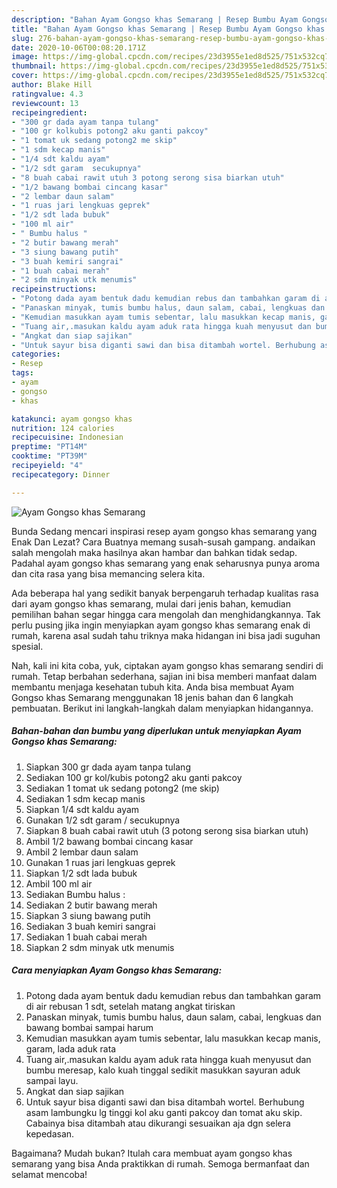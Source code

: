 ```yaml
---
description: "Bahan Ayam Gongso khas Semarang | Resep Bumbu Ayam Gongso khas Semarang Yang Mudah Dan Praktis"
title: "Bahan Ayam Gongso khas Semarang | Resep Bumbu Ayam Gongso khas Semarang Yang Mudah Dan Praktis"
slug: 276-bahan-ayam-gongso-khas-semarang-resep-bumbu-ayam-gongso-khas-semarang-yang-mudah-dan-praktis
date: 2020-10-06T00:08:20.171Z
image: https://img-global.cpcdn.com/recipes/23d3955e1ed8d525/751x532cq70/ayam-gongso-khas-semarang-foto-resep-utama.jpg
thumbnail: https://img-global.cpcdn.com/recipes/23d3955e1ed8d525/751x532cq70/ayam-gongso-khas-semarang-foto-resep-utama.jpg
cover: https://img-global.cpcdn.com/recipes/23d3955e1ed8d525/751x532cq70/ayam-gongso-khas-semarang-foto-resep-utama.jpg
author: Blake Hill
ratingvalue: 4.3
reviewcount: 13
recipeingredient:
- "300 gr dada ayam tanpa tulang"
- "100 gr kolkubis potong2 aku ganti pakcoy"
- "1 tomat uk sedang potong2 me skip"
- "1 sdm kecap manis"
- "1/4 sdt kaldu ayam"
- "1/2 sdt garam  secukupnya"
- "8 buah cabai rawit utuh 3 potong serong sisa biarkan utuh"
- "1/2 bawang bombai cincang kasar"
- "2 lembar daun salam"
- "1 ruas jari lengkuas geprek"
- "1/2 sdt lada bubuk"
- "100 ml air"
- " Bumbu halus "
- "2 butir bawang merah"
- "3 siung bawang putih"
- "3 buah kemiri sangrai"
- "1 buah cabai merah"
- "2 sdm minyak utk menumis"
recipeinstructions:
- "Potong dada ayam bentuk dadu kemudian rebus dan tambahkan garam di air rebusan 1 sdt, setelah matang angkat tiriskan"
- "Panaskan minyak, tumis bumbu halus, daun salam, cabai, lengkuas dan bawang bombai sampai harum"
- "Kemudian masukkan ayam tumis sebentar, lalu masukkan kecap manis, garam, lada aduk rata"
- "Tuang air,.masukan kaldu ayam aduk rata hingga kuah menyusut dan bumbu meresap, kalo kuah tinggal sedikit masukkan sayuran aduk sampai layu."
- "Angkat dan siap sajikan"
- "Untuk sayur bisa diganti sawi dan bisa ditambah wortel. Berhubung asam lambungku lg tinggi kol aku ganti pakcoy dan tomat aku skip. Cabainya bisa ditambah atau dikurangi sesuaikan aja dgn selera kepedasan."
categories:
- Resep
tags:
- ayam
- gongso
- khas

katakunci: ayam gongso khas 
nutrition: 124 calories
recipecuisine: Indonesian
preptime: "PT14M"
cooktime: "PT39M"
recipeyield: "4"
recipecategory: Dinner

---
```



![Ayam Gongso khas Semarang](https://img-global.cpcdn.com/recipes/23d3955e1ed8d525/751x532cq70/ayam-gongso-khas-semarang-foto-resep-utama.jpg)

Bunda Sedang mencari inspirasi resep ayam gongso khas semarang yang Enak Dan Lezat? Cara Buatnya memang susah-susah gampang. andaikan salah mengolah maka hasilnya akan hambar dan bahkan tidak sedap. Padahal ayam gongso khas semarang yang enak seharusnya punya aroma dan cita rasa yang bisa memancing selera kita.



Ada beberapa hal yang sedikit banyak berpengaruh terhadap kualitas rasa dari ayam gongso khas semarang, mulai dari jenis bahan, kemudian pemilihan bahan segar hingga cara mengolah dan menghidangkannya. Tak perlu pusing jika ingin menyiapkan ayam gongso khas semarang enak di rumah, karena asal sudah tahu triknya maka hidangan ini bisa jadi suguhan spesial.


Nah, kali ini kita coba, yuk, ciptakan ayam gongso khas semarang sendiri di rumah. Tetap berbahan sederhana, sajian ini bisa memberi manfaat dalam membantu menjaga kesehatan tubuh kita. Anda bisa membuat Ayam Gongso khas Semarang menggunakan 18 jenis bahan dan 6 langkah pembuatan. Berikut ini langkah-langkah dalam menyiapkan hidangannya.

<!--inarticleads1-->

##### Bahan-bahan dan bumbu yang diperlukan untuk menyiapkan Ayam Gongso khas Semarang:

1. Siapkan 300 gr dada ayam tanpa tulang
1. Sediakan 100 gr kol/kubis potong2 aku ganti pakcoy
1. Sediakan 1 tomat uk sedang potong2 (me skip)
1. Sediakan 1 sdm kecap manis
1. Siapkan 1/4 sdt kaldu ayam
1. Gunakan 1/2 sdt garam / secukupnya
1. Siapkan 8 buah cabai rawit utuh (3 potong serong sisa biarkan utuh)
1. Ambil 1/2 bawang bombai cincang kasar
1. Ambil 2 lembar daun salam
1. Gunakan 1 ruas jari lengkuas geprek
1. Siapkan 1/2 sdt lada bubuk
1. Ambil 100 ml air
1. Sediakan  Bumbu halus :
1. Sediakan 2 butir bawang merah
1. Siapkan 3 siung bawang putih
1. Sediakan 3 buah kemiri sangrai
1. Sediakan 1 buah cabai merah
1. Siapkan 2 sdm minyak utk menumis




<!--inarticleads2-->

##### Cara menyiapkan Ayam Gongso khas Semarang:

1. Potong dada ayam bentuk dadu kemudian rebus dan tambahkan garam di air rebusan 1 sdt, setelah matang angkat tiriskan
1. Panaskan minyak, tumis bumbu halus, daun salam, cabai, lengkuas dan bawang bombai sampai harum
1. Kemudian masukkan ayam tumis sebentar, lalu masukkan kecap manis, garam, lada aduk rata
1. Tuang air,.masukan kaldu ayam aduk rata hingga kuah menyusut dan bumbu meresap, kalo kuah tinggal sedikit masukkan sayuran aduk sampai layu.
1. Angkat dan siap sajikan
1. Untuk sayur bisa diganti sawi dan bisa ditambah wortel. Berhubung asam lambungku lg tinggi kol aku ganti pakcoy dan tomat aku skip. Cabainya bisa ditambah atau dikurangi sesuaikan aja dgn selera kepedasan.




Bagaimana? Mudah bukan? Itulah cara membuat ayam gongso khas semarang yang bisa Anda praktikkan di rumah. Semoga bermanfaat dan selamat mencoba!

